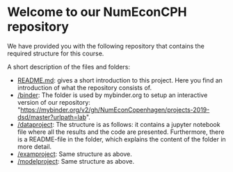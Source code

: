 # Welcome to our NumEconCPH repository

We have provided you with the following repository that contains the required structure for this course. 

A short description of the files and folders:

* [README.md](/README.md): gives a short introduction to this project. Here you find an introduction of what the repository consists of.
* [/binder](/binder/): The folder is used by mybinder.org to setup an interactive version of our repository: "https://mybinder.org/v2/gh/NumEconCopenhagen/projects-2019-dsd/master?urlpath=lab".
* [/dataproject](/dataproject): The structure is as follows: it contains a jupyter notebook file where all the results and the code are presented. Furthermore, there is a README-file in the folder, which explains the content of the folder in more detail.
* [/examproject](/examproject): Same structure as above.
* [/modelproject](/modelproject): Same structure as above.  
